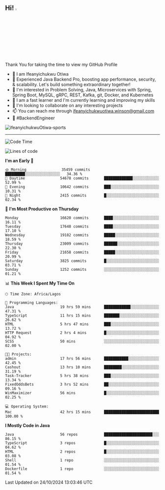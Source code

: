 <!-- BLOG-POST-LIST:START --><!-- BLOG-POST-LIST:END -->

## Hi! <img src="https://media.giphy.com/media/hvRJCLFzcasrR4ia7z/giphy.gif" width="4%"> 

Thank You for taking the time to view my GitHub Profile

- 👋 I am Ifeanyichukwu Otiwa
- 🚀 Experienced Java Backend Pro, boosting app performance, security, & scalability. Let's build something extraordinary together!
- 👀 I'm interested in Problem Solving, Java, Microservices with Spring, Spring Boot, MySQL, gRPC, REST, Kafka, git, Docker, and Kubernetes
- 🌱 I am a fast learner and I'm currently learning and improving my skills
- 💞️ I'm looking to collaborate on any interesting projects
- 📫 You can reach me through ifeanyichukwuotiwa.winson@gmail.com
- 🚀 #BackendEngineer

<p align="left" marginTop="10px"> <img src="https://komarev.com/ghpvc/?username=ifeanyichukwuOtiwa-sports&label=Profile%20views&color=0e75b6&style=for-the-badge" alt="ifeanyichukwuOtiwa-sports" /> </p>

***

<!--START_SECTION:waka-->
![Code Time](http://img.shields.io/badge/Code%20Time-3%2C034%20hrs%203%20mins-blue)

![Lines of code](https://img.shields.io/badge/From%20Hello%20World%20I%27ve%20Written-25.4%20million%20lines%20of%20code-blue)

**I'm an Early 🐤** 

```text
🌞 Morning                35459 commits       █████████░░░░░░░░░░░░░░░░   34.36 % 
🌆 Daytime                54678 commits       █████████████░░░░░░░░░░░░   52.99 % 
🌃 Evening                10642 commits       ███░░░░░░░░░░░░░░░░░░░░░░   10.31 % 
🌙 Night                  2415 commits        █░░░░░░░░░░░░░░░░░░░░░░░░   02.34 % 
```
📅 **I'm Most Productive on Thursday** 

```text
Monday                   16620 commits       ████░░░░░░░░░░░░░░░░░░░░░   16.11 % 
Tuesday                  17648 commits       ████░░░░░░░░░░░░░░░░░░░░░   17.10 % 
Wednesday                19182 commits       █████░░░░░░░░░░░░░░░░░░░░   18.59 % 
Thursday                 23009 commits       ██████░░░░░░░░░░░░░░░░░░░   22.30 % 
Friday                   21658 commits       █████░░░░░░░░░░░░░░░░░░░░   20.99 % 
Saturday                 3825 commits        █░░░░░░░░░░░░░░░░░░░░░░░░   03.71 % 
Sunday                   1252 commits        ░░░░░░░░░░░░░░░░░░░░░░░░░   01.21 % 
```


📊 **This Week I Spent My Time On** 

```text
🕑︎ Time Zone: Africa/Lagos

💬 Programming Languages: 
Java                     19 hrs 59 mins      ████████████░░░░░░░░░░░░░   47.31 % 
TypeScript               11 hrs 15 mins      ███████░░░░░░░░░░░░░░░░░░   26.62 % 
HTML                     5 hrs 47 mins       ███░░░░░░░░░░░░░░░░░░░░░░   13.72 % 
HTTP Request             2 hrs 4 mins        █░░░░░░░░░░░░░░░░░░░░░░░░   04.92 % 
SCSS                     50 mins             ░░░░░░░░░░░░░░░░░░░░░░░░░   02.00 % 

🐱‍💻 Projects: 
admin                    17 hrs 56 mins      ███████████░░░░░░░░░░░░░░   42.45 % 
Cashout                  13 hrs 10 mins      ████████░░░░░░░░░░░░░░░░░   31.19 % 
Task-Tracker             5 hrs 38 mins       ███░░░░░░░░░░░░░░░░░░░░░░   13.34 % 
FixedOddsBets            3 hrs 52 mins       ██░░░░░░░░░░░░░░░░░░░░░░░   09.16 % 
WinMaximizer             56 mins             █░░░░░░░░░░░░░░░░░░░░░░░░   02.25 % 

💻 Operating System: 
Mac                      42 hrs 15 mins      █████████████████████████   100.00 % 
```

**I Mostly Code in Java** 

```text
Java                     56 repos            ██████████████████████░░░   86.15 % 
TypeScript               3 repos             █░░░░░░░░░░░░░░░░░░░░░░░░   04.62 % 
HTML                     2 repos             █░░░░░░░░░░░░░░░░░░░░░░░░   03.08 % 
Shell                    1 repo              ░░░░░░░░░░░░░░░░░░░░░░░░░   01.54 % 
Dockerfile               1 repo              ░░░░░░░░░░░░░░░░░░░░░░░░░   01.54 % 
```




 Last Updated on 24/10/2024 13:03:46 UTC
<!--END_SECTION:waka-->

<!--
<p align="center">
![trophy](https://github-profile-trophy.vercel.app/?username=ifeanyichukwuOtiwa-sports&theme=onedark) (https://github.com/ryo-ma/github-profile-trophy)
</p>
-->

<!---
ifeanyi-otiwa/ifeanyi-otiwa is a ✨ special ✨ repository because its `README.md` (this file) appears on your GitHub profile.
You can click the Preview link to take a look at your changes.
--->
